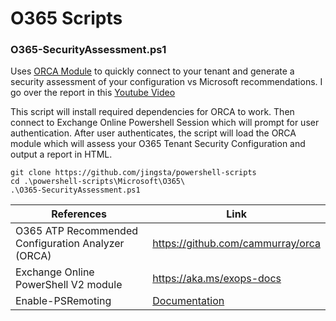 
# O365 Scripts

### O365-SecurityAssessment.ps1

Uses [ORCA Module](https://github.com/cammurray/orca) to quickly connect to your tenant and generate a security assessment of your configuration vs Microsoft recommendations. I go over the report in this [Youtube Video](https://www.youtube.com/watch?v=d0ZCTOrwlMI)

This script will install required dependencies for ORCA to work. Then connect to Exchange Online Powershell Session which will prompt for user authentication. After user authenticates, the script will load the ORCA module which will assess your O365 Tenant Security Configuration and output a report in HTML.

```shell
git clone https://github.com/jingsta/powershell-scripts
cd .\powershell-scripts\Microsoft\O365\
.\O365-SecurityAssessment.ps1
```
| References | Link |
| ------ | ------ |
| O365 ATP Recommended Configuration Analyzer (ORCA) | https://github.com/cammurray/orca |
| Exchange Online PowerShell V2 module | https://aka.ms/exops-docs |
| Enable-PSRemoting | [Documentation]( https://docs.microsoft.com/en-us/powershell/module/microsoft.powershell.core/enable-psremoting?view=powershell-7) |

